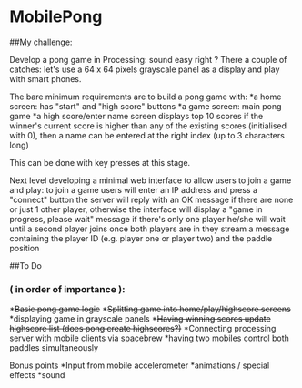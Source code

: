 # MobilePong

##My challenge:

Develop a pong game in Processing: sound easy right ?
There a couple of catches: let's use a 64 x 64 pixels grayscale panel as a display and play with smart phones.

The bare minimum requirements are to build a pong game with:
*a home screen: has "start" and "high score" buttons
*a game screen: main pong game
*a high score/enter name screen
displays top 10 scores
if the winner's current score is higher than any of the existing scores (initialised with 0),
then a name can be entered at the right index (up to 3 characters long)

This can be done with key presses at this stage.

Next level developing a minimal web interface to allow users to join a game and play:
to join a game users will enter an IP address and press a "connect" button
the server will reply with an OK message if there are none or just 1 other player,
otherwise the interface will display a "game in progress, please wait" message
if there's only one player he/she will wait until a second player joins
once both players are in they stream a message containing the player ID (e.g. player one or player two) and the paddle position

##To Do
### ( in order of importance ):

*~~Basic pong game logic~~
*~~Splitting game into home/play/highscore screens~~
*displaying game in grayscale panels
*~~Having winning scores update highscore list (does pong create highscores?)~~
*Connecting processing server with mobile clients via spacebrew
*having two mobiles control both paddles simultaneously

Bonus points
*Input from mobile accelerometer
*animations / special effects
*sound
